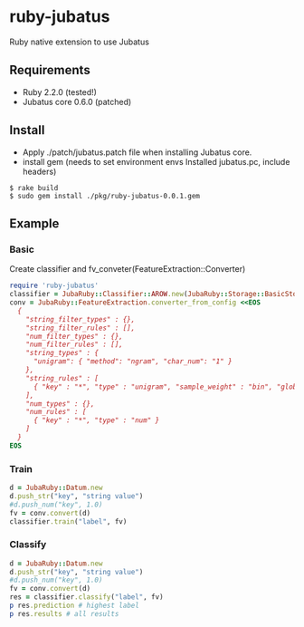 ruby-jubatus
============

Ruby native extension to use Jubatus

## Requirements

- Ruby 2.2.0 (tested!)
- Jubatus core 0.6.0 (patched)


## Install

-  Apply ./patch/jubatus.patch file when installing Jubatus core.
- install gem (needs to set environment envs Installed jubatus.pc, include headers)

```
$ rake build
$ sudo gem install ./pkg/ruby-jubatus-0.0.1.gem
```

## Example

### Basic

Create classifier and fv_conveter(FeatureExtraction::Converter)

```ruby
require 'ruby-jubatus'
classifier = JubaRuby::Classifier::AROW.new(JubaRuby::Storage::BasicStorage.new, JubaRuby::Classifier::Config.new(1.0))
conv = JubaRuby::FeatureExtraction.converter_from_config <<EOS
  {
    "string_filter_types" : {},
    "string_filter_rules" : [],
    "num_filter_types" : {},
    "num_filter_rules" : [],
    "string_types" : {
      "unigram": { "method": "ngram", "char_num": "1" }
    },
    "string_rules" : [
      { "key" : "*", "type" : "unigram", "sample_weight" : "bin", "global_weight" : "bin" }
    ],
    "num_types" : {},
    "num_rules" : [
      { "key" : "*", "type" : "num" }
    ]
  }
EOS
```

### Train

```ruby
d = JubaRuby::Datum.new
d.push_str("key", "string value")
#d.push_num("key", 1.0) 
fv = conv.convert(d)
classifier.train("label", fv)
```

### Classify

```ruby
d = JubaRuby::Datum.new
d.push_str("key", "string value")
#d.push_num("key", 1.0) 
fv = conv.convert(d)
res = classifier.classify("label", fv)
p res.prediction # highest label
p res.results # all results
```


